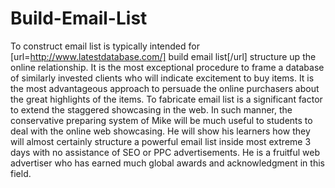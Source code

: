 # Build-Email-List
To construct email list is typically intended for 
[url=http://www.latestdatabase.com/] build email list[/url]  structure up the online relationship. It is the most exceptional procedure to frame a database of similarly invested clients who will indicate excitement to buy items. It is the most advantageous approach to persuade the online purchasers about the great highlights of the items. To fabricate email list is a significant factor to extend the staggered showcasing in the web. In such manner, the conservative preparing system of Mike will be much useful to students to deal with the online web showcasing. He will show his learners how they will almost certainly structure a powerful email list inside most extreme 3 days with no assistance of SEO or PPC advertisements. He is a fruitful web advertiser who has earned much global awards and acknowledgment in this field. 
